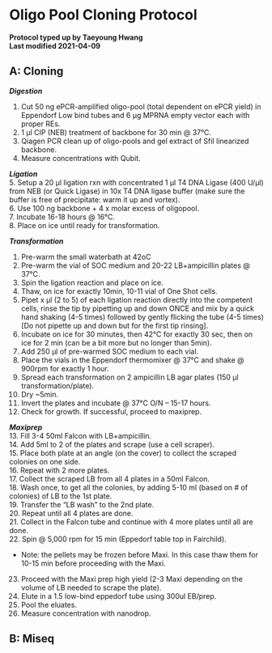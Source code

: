 # Oligo Pool Cloning Protocol

**Protocol typed up by Taeyoung Hwang**  
**Last modified 2021-04-09**  

## A: Cloning  
**_Digestion_**  
1. Cut 50 ng ePCR-amplified oligo-pool (total dependent on ePCR yield) in Eppendorf Low bind tubes and 6 µg MPRNA empty vector each with proper REs.  
2. 1 µl CIP (NEB) treatment of backbone for 30 min @ 37°C.  
3. Qiagen PCR clean up of oligo-pools and gel extract of SfiI linearized backbone.  
4. Measure concentrations with Qubit.  

**_Ligation_**  
5. Setup a 20 µl ligation rxn with concentrated 1 µl T4 DNA Ligase (400 U/µl) from NEB (or Quick Ligase) in 10x T4 DNA ligase buffer (make sure the buffer is free of precipitate: warm it up and vortex).  
6. Use 100 ng backbone + 4 x molar excess of oligopool.  
7. Incubate 16-18 hours @ 16°C.  
8. Place on ice until ready for transformation.  

**_Transformation_**  
1. Pre-warm the small waterbath at 42oC
2. Pre-warm the vial of SOC medium and 20-22 LB+ampicillin plates @ 37°C.  
3. Spin the ligation reaction and place on ice.  
4. Thaw, on ice for exactly 10min, 10-11 vial of One Shot cells.
5. Pipet x µl (2 to 5) of each ligation reaction directly into the competent cells, rinse the tip by pipetting up and down ONCE and mix by a quick hand shaking (4-5 times) followed by gently flicking the tube (4-5 times) [Do not pipette up and down but for the first tip rinsing].  
6. Incubate on ice for 30 minutes, then 42°C for exactly 30 sec, then on ice for 2 min (can be a bit more but no longer than 5min).  
7. Add 250 µl of pre-warmed SOC medium to each vial.  
8. Place the vials in the Eppendorf thermomixer @ 37°C and shake @ 900rpm for exactly 1 hour.  
9. Spread each transformation on 2 ampicillin LB agar plates (150 µl transformation/plate).  
10. Dry ~5min.  
11. Invert the plates and incubate @ 37°C O/N – 15-17 hours.  
12. Check for growth. If successful, proceed to maxiprep.

**_Maxiprep_**  
13. Fill 3-4 50ml Falcon with LB+ampicillin.  
14. Add 5ml to 2 of the plates and scrape (use a cell scraper).  
15. Place both plate at an angle (on the cover) to collect the scraped colonies on one side.  
16. Repeat with 2 more plates.  
17. Collect the scraped LB from all 4 plates in a 50ml Falcon.  
18. Wash once, to get all the colonies, by adding 5-10 ml (based on # of colonies) of LB to the 1st plate.  
19. Transfer the “LB wash” to the 2nd plate.  
20. Repeat until all 4 plates are done.  
21. Collect in the Falcon tube and continue with 4 more plates until all are done.  
22. Spin @ 5,000 rpm for 15 min (Eppedorf table top in Fairchild).
* Note: the pellets may be frozen before Maxi. In this case thaw them for 10-15 min before proceeding with the Maxi.  
23. Proceed with the Maxi prep high yield (2-3 Maxi depending on the volume of LB needed to scrape the plate).  
23. Elute in a 1.5 low-bind eppedorf tube using 300ul EB/prep.  
24. Pool the eluates.  
25. Measure concentration with nanodrop.  

## B: Miseq  

